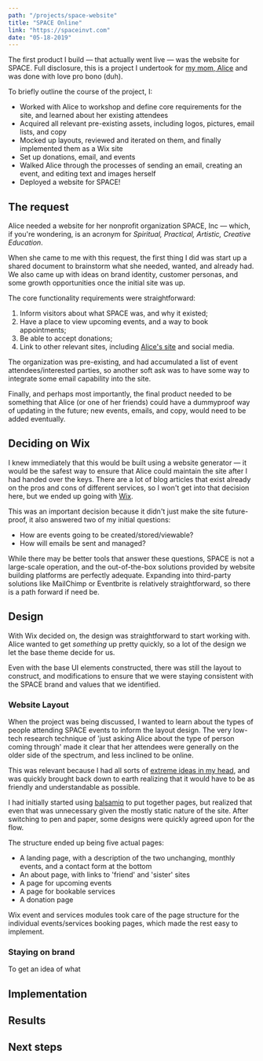 ```yaml
---
path: "/projects/space-website"
title: "SPACE Online"
link: "https://spaceinvt.com"
date: "05-18-2019"
---
```


The first product I build &mdash; that actually went live &mdash; was the website for SPACE. Full disclosure, this is a project I undertook for [my mom, Alice](https://aliceharwood.com) and was done with love pro bono (duh). 

To briefly outline the course of the project, I: 

- Worked with Alice to workshop and define core requirements for the site, and learned about her existing attendees
- Acquired all relevant pre-existing assets, including logos, pictures, email lists, and copy
- Mocked up layouts, reviewed and iterated on them, and finally implemented them as a Wix site
- Set up donations, email, and events
- Walked Alice through the processes of sending an email, creating an event, and editing text and images herself
- Deployed a website for SPACE!

## The request
Alice needed a website for her nonprofit organization SPACE, Inc &mdash; which, if you're wondering, is an acronym for _Spiritual, Practical, Artistic, Creative Education_. 

When she came to me with this request, the first thing I did was start up a shared document to brainstorm what she needed, wanted, and already had. We also came up with ideas on brand identity, customer personas, and some growth opportunities once the initial site was up. 

The core functionality requirements were straightforward: 

1. Inform visitors about what SPACE was, and why it existed;
2. Have a place to view upcoming events, and a way to book appointments; 
3. Be able to accept donations;
4. Link to other relevant sites, including [Alice's site](/projects/a-website-for-alice) and social media.

The organization was pre-existing, and had accumulated a list of event attendees/interested parties, so another soft ask was to have some way to integrate some email capability into the site. 

Finally, and perhaps most importantly, the final product needed to be something that Alice (or one of her friends) could have a dummyproof way of updating in the future; new events, emails, and copy, would need to be added eventually.


## Deciding on Wix

I knew immediately that this would be built using a website generator &mdash; it would be the safest way to ensure that Alice could maintain the site after I had handed over the keys. There are a lot of blog articles that exist already on the pros and cons of different services, so I won't get into that decision here, but we ended up going with [Wix](https://wix.com). 

This was an important decision because it didn't just make the site future-proof, it also answered two of my initial questions: 

- How are events going to be created/stored/viewable? 
- How will emails be sent and managed? 

While there may be better tools that answer these questions, SPACE is not a large-scale operation, and the out-of-the-box solutions provided by website building platforms are perfectly adequate. Expanding into third-party solutions like MailChimp or Eventbrite is relatively straightforward, so there is a path forward if need be. 

## Design 
With Wix decided on, the design was straightforward to start working with. Alice wanted to get _something_ up pretty quickly, so a lot of the design we let the base theme decide for us. 

Even with the base UI elements constructed, there was still the layout to construct, and modifications to ensure that we were staying consistent with the SPACE brand and values that we identified. 

### Website Layout
When the project was being discussed, I wanted to learn about the types of people attending SPACE events to inform the layout design. The very low-tech research technique of 'just asking Alice about the type of person coming through' made it clear that her attendees were generally on the older side of the spectrum, and less inclined to be online. 

This was relevant because I had all sorts of [extreme ideas in my head](https://hoverstat.es), and was quickly brought back down to earth realizing that it would have to be as friendly and understandable as possible. 

I had initially started using [balsamiq](https://balsqmiq.com) to put together pages, but realized that even that was unnecessary given the mostly static nature of the site. After switching to pen and paper, some designs were quickly agreed upon for the flow. 

The structure ended up being five actual pages: 

- A landing page, with a description of the two unchanging, monthly events, and a contact form at the bottom
- An about page, with links to 'friend' and 'sister' sites
- A page for upcoming events
- A page for bookable services
- A donation page

Wix event and services modules took care of the page structure for the individual events/services booking pages, which made the rest easy to implement. 

### Staying on brand
To get an idea of what 

## Implementation

## Results

## Next steps
